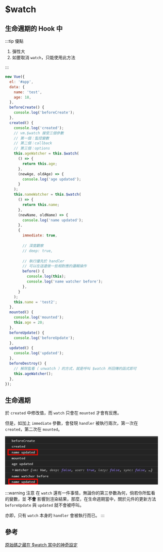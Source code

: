 # \$watch

## 生命週期的 Hook 中

:::tip 優點

1.  彈性大
1.  如要取消 `watch`，只能使用此方法

:::

```js
new Vue({
  el: '#app',
  data: {
    name: 'test',
    age: 18,
  },
  beforeCreate() {
    console.log('beforeCreate');
  },
  created() {
    console.log('created');
    // vm.$watch 接受三個參數
    // 第一個：監控變數
    // 第二個：callback
    // 第三個：options
    this.ageWatcher = this.$watch(
      () => {
        return this.age;
      },
      (newAge, oldAge) => {
        console.log('age updated');
      }
    );
    this.nameWatcher = this.$watch(
      () => {
        return this.name;
      },
      (newName, oldName) => {
        console.log('name updated');
      },
      {
        immediate: true,

        // 深度觀察
        // deep: true,

        // 執行優先於 handler
        // 可以在這邊做一些相對應的邏輯操作
        before() {
          console.log(this);
          console.log('name watcher before');
        },
      }
    );
    this.name = 'test2';
  },
  mounted() {
    console.log('mounted');
    this.age = 20;
  },
  beforeUpdate() {
    console.log('beforeUpdate');
  },
  updated() {
    console.log('updated');
  },
  beforeDestroy() {
    // 解除監看（ unwatch ）的方式，就是呼叫 $watch 所回傳的函式即可
    this.ageWatcher();
  },
});
```

## 生命週期

於 `created` 中修改值，而 `watch` 只會在 `mounted` 才會有反應。

但是，如加上 `immediate` 參數，會發現 `handler` 被執行兩次，第一次在 `created`，第二次在 `mounted`。

![immediate](./immediate.jpg)

:::warning 注意
在 `watch` 還有一件事情，無論你的第三參數為何，倘若你所監看的變數，並 **不會** 影響到渲染結果，那麼，在生命週期當中，關於元件的更新方法 `beforeUpdate` 與 `updated` 就不會被呼叫。

亦即，只有 `watch` 本身的 `handler` 會被執行而已。
:::

## 參考

[原始碼之藏在 \$watch 當中的神奇設定](https://ithelp.ithome.com.tw/articles/10216461)
